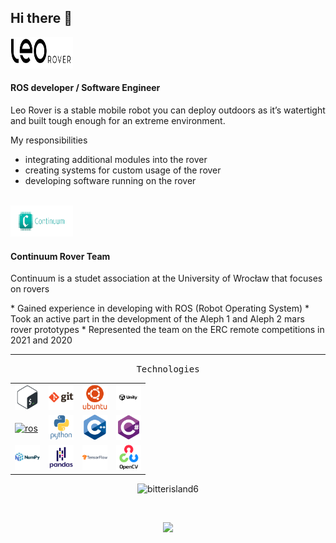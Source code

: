 ## Hi there 👋
<div>
    <img src="./img/LeoRover.png" width="100" height="50"/> 
    <p>
        <h4>ROS developer / Software Engineer</h4>
    </p>
</div>
<p>Leo Rover is a stable mobile robot you can deploy outdoors as it’s watertight and built tough enough for an extreme environment.</P>
My responsibilities

* integrating additional modules into the rover
* creating systems for custom usage of the rover
* developing software running on the rover
<br><br>

<div>
    <img src="./img/Continuum.png" width="100" height="50"/> 
    <p>
        <h4>Continuum Rover Team</h4>
    </p>
</div>
<p>Continuum is a studet association at the University of Wrocław that focuses on rovers</p>
* Gained experience in developing with ROS (Robot Operating System)
* Took an active part in the development of the Aleph 1 and Aleph 2 mars rover prototypes
* Represented the team on the ERC remote competitions in 2021 and 2020

---------------------------------------------------------------------------

<p align="center">
    <samp>
        Technologies
    </samp>
</p>

<table align="center" width="80%">
    <tr>
        <td>
            <a href="https://www.gnu.org/software/bash/" target="_blank" rel="noreferrer"> 
                <img src="https://raw.githubusercontent.com/devicons/devicon/master/icons/bash/bash-original.svg" alt="bash" width="40" height="40"/> 
            </a>
        </td>
        <td>
            <a href="https://git-scm.com/" target="_blank" rel="noreferrer"> 
                <img src="https://github.com/devicons/devicon/blob/master/icons/git/git-original-wordmark.svg" alt="git" width="40" height="40"/> 
            </a> 
        </td>
        <td>
            <a href="https://ubuntu.com/" target="_blank" rel="noreferrer"> 
                <img src="https://github.com/devicons/devicon/blob/master/icons/ubuntu/ubuntu-plain-wordmark.svg" alt="ubuntu" width="40" height="40"/> 
            </a>
        </td>
        <td>
            <a href="https://unity.com/" target="_blank" rel="noreferrer"> 
                <img src="https://github.com/devicons/devicon/blob/master/icons/unity/unity-original-wordmark.svg" alt="unity" width="40" height="40"/> 
            </a>
        </td>  
    </tr>
    <tr>
        <td>
            <a href="https://www.ros.org/https://www.ros.org/" target="_blank" rel="noreferrer"> 
                <img src="https://github.com/fkromer/awesome-ros2/blob/master/ros_logo.svg" alt="ros" width="40" height="40"/> 
            </a>
        </td>
        <td>
            <a href="https://www.python.org/" target="_blank" rel="noreferrer"> 
                <img src="https://github.com/devicons/devicon/blob/master/icons/python/python-original-wordmark.svg" alt="python" width="40" height="40"/> 
            </a>
        </td>
       <td>
            <a href="https://www.w3schools.com/cpp/" target="_blank" rel="noreferrer"> 
                <img src="https://raw.githubusercontent.com/devicons/devicon/master/icons/cplusplus/cplusplus-original.svg" alt="cplusplus" width="40" height="40"/> 
            </a>
        </td>
        <td>
            <a href="https://learn.microsoft.com/en-us/dotnet/csharp/" target="_blank" rel="noreferrer"> 
                <img src="https://github.com/devicons/devicon/blob/master/icons/csharp/csharp-original.svg" alt="csharp" width="40" height="40"/> 
            </a>
        </td>
    </tr>
    <tr>
        <td>
            <a href="https://numpy.org/" target="_blank" rel="noreferrer"> 
                <img src="https://github.com/devicons/devicon/blob/master/icons/numpy/numpy-original-wordmark.svg" alt="numpy" width="40" height="40"/>
            </a>
        </td>
        <td>
            <a href="https://pandas.pydata.org/" target="_blank" rel="noreferrer"> 
                <img src="https://github.com/devicons/devicon/blob/master/icons/pandas/pandas-original-wordmark.svg" alt="pandas" width="40" height="40"/> 
            </a>
        </td>
        <td>
            <a href="https://www.tensorflow.org/" target="_blank" rel="noreferrer"> 
                <img src="https://github.com/devicons/devicon/blob/master/icons/tensorflow/tensorflow-original-wordmark.svg" alt="tensorflow" width="40" height="40"/>
            </a>
        </td>
         <td>
            <a href="https://opencv.org/" target="_blank" rel="noreferrer"> 
                <img src="https://github.com/devicons/devicon/blob/master/icons/opencv/opencv-original-wordmark.svg" alt="opencv" width="40" height="40"/> 
            </a>
        </td>
    </tr>
</table>

<p align="center"><img src="https://github-readme-streak-stats.herokuapp.com/?user=bitterisland6&" alt="bitterisland6" /></p>
<br>
<p align="center">
  <a href="https://www.linkedin.com/" target="blank">
        <img src="https://img.shields.io/badge/-LinkedIn-5c5c5c?&logo=Linkedin&?logoColor=white&link=https://www.linkedin.com"/>
  </a>
</p>

<!--
**Bitterisland6/Bitterisland6** is a ✨ _special_ ✨ repository because its `README.md` (this file) appears on your GitHub profile.

Here are some ideas to get you started:

- 🔭 I’m currently working on ...
- 🌱 I’m currently learning ...
- 👯 I’m looking to collaborate on ...
- 🤔 I’m looking for help with ...
- 💬 Ask me about ...
- 📫 How to reach me: ...
- 😄 Pronouns: ...
- ⚡ Fun fact: ...
-->
